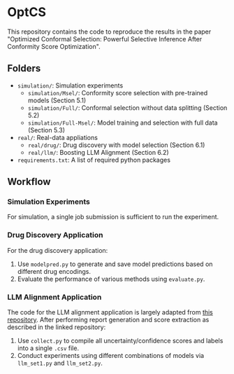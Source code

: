 # OptCS

This repository contains the code to reproduce the results in the paper "Optimized Conformal Selection: Powerful Selective Inference After Conformity Score Optimization".

## Folders

- `simulation/`: Simulation experiments
    - `simulation/Msel/`: Conformity score selection with pre-trained models (Section 5.1)
    - `simulation/Full/`: Conformal selection without data splitting (Section 5.2)
    - `simulation/Full-Msel/`: Model training and selection with full data (Section 5.3)
- `real/`: Real-data appliations
    - `real/drug/`: Drug discovery with model selection (Section 6.1)
    - `real/llm/`: Boosting LLM Alignment (Section 6.2)
- `requirements.txt`: A list of required python packages

## Workflow

### Simulation Experiments

For simulation, a single job submission is sufficient to run the experiment.

### Drug Discovery Application

For the drug discovery application:
1. Use `modelpred.py` to generate and save model predictions based on different drug encodings.
2. Evaluate the performance of various methods using `evaluate.py`.

### LLM Alignment Application

The code for the LLM alignment application is largely adapted from [this repository](https://github.com/yugjerry/conformal-alignment). After performing report generation and score extraction as described in the linked repository:
1. Use `collect.py` to compile all uncertainty/confidence scores and labels into a single `.csv` file.
2. Conduct experiments using different combinations of models via `llm_set1.py` and `llm_set2.py`.